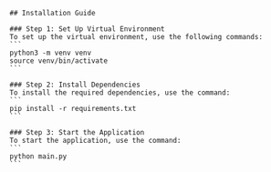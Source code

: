     ## Installation Guide

    ### Step 1: Set Up Virtual Environment
    To set up the virtual environment, use the following commands:
    ```
    python3 -m venv venv
    source venv/bin/activate
    ```

    ### Step 2: Install Dependencies
    To install the required dependencies, use the command:
    ```
    pip install -r requirements.txt
    ```

    ### Step 3: Start the Application
    To start the application, use the command:
    ```
    python main.py
    ```
